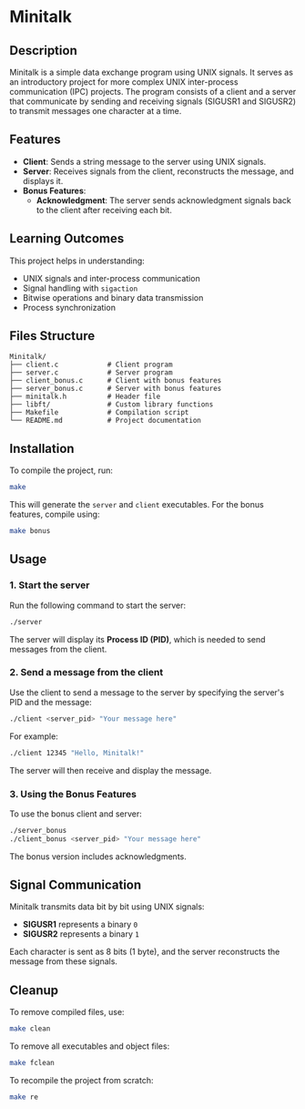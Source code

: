 # Minitalk

## Description
Minitalk is a simple data exchange program using UNIX signals. It serves as an introductory project for more complex UNIX inter-process communication (IPC) projects. The program consists of a client and a server that communicate by sending and receiving signals (SIGUSR1 and SIGUSR2) to transmit messages one character at a time.

## Features
- **Client**: Sends a string message to the server using UNIX signals.
- **Server**: Receives signals from the client, reconstructs the message, and displays it.
- **Bonus Features**:
  - **Acknowledgment**: The server sends acknowledgment signals back to the client after receiving each bit.

## Learning Outcomes
This project helps in understanding:
- UNIX signals and inter-process communication
- Signal handling with `sigaction`
- Bitwise operations and binary data transmission
- Process synchronization

## Files Structure
```
Minitalk/
├── client.c            # Client program
├── server.c            # Server program
├── client_bonus.c      # Client with bonus features
├── server_bonus.c      # Server with bonus features
├── minitalk.h          # Header file
├── libft/              # Custom library functions
├── Makefile            # Compilation script
└── README.md           # Project documentation
```

## Installation
To compile the project, run:
```sh
make
```
This will generate the `server` and `client` executables.
For the bonus features, compile using:
```sh
make bonus
```

## Usage
### 1. Start the server
Run the following command to start the server:
```sh
./server
```
The server will display its **Process ID (PID)**, which is needed to send messages from the client.

### 2. Send a message from the client
Use the client to send a message to the server by specifying the server's PID and the message:
```sh
./client <server_pid> "Your message here"
```
For example:
```sh
./client 12345 "Hello, Minitalk!"
```
The server will then receive and display the message.

### 3. Using the Bonus Features
To use the bonus client and server:
```sh
./server_bonus
./client_bonus <server_pid> "Your message here"
```
The bonus version includes acknowledgments.

## Signal Communication
Minitalk transmits data bit by bit using UNIX signals:
- **SIGUSR1** represents a binary `0`
- **SIGUSR2** represents a binary `1`

Each character is sent as 8 bits (1 byte), and the server reconstructs the message from these signals.

## Cleanup
To remove compiled files, use:
```sh
make clean
```
To remove all executables and object files:
```sh
make fclean
```
To recompile the project from scratch:
```sh
make re
```
